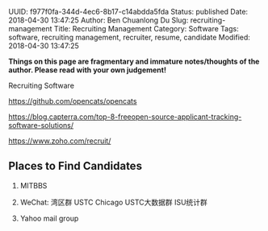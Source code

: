 UUID: f977f0fa-344d-4ec6-8b17-c14abdda5fda
Status: published
Date: 2018-04-30 13:47:25
Author: Ben Chuanlong Du
Slug: recruiting-management
Title: Recruiting Management
Category: Software
Tags: software, recruiting management, recruiter, resume, candidate
Modified: 2018-04-30 13:47:25

**Things on this page are fragmentary and immature notes/thoughts of the author. Please read with your own judgement!**


Recruiting Software

https://github.com/opencats/opencats

https://blog.capterra.com/top-8-freeopen-source-applicant-tracking-software-solutions/

https://www.zoho.com/recruit/

## Places to Find Candidates

1. MITBBS

2. WeChat: 湾区群   USTC Chicago  USTC大数据群  ISU统计群

3. Yahoo mail group   

